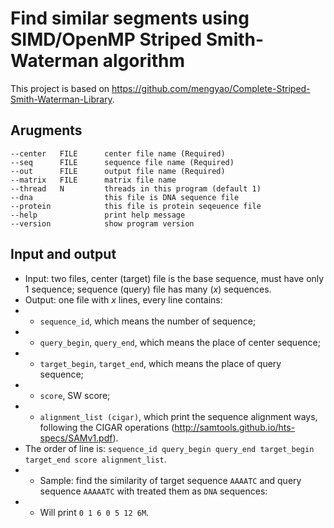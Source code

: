 # Find similar segments using SIMD/OpenMP Striped Smith-Waterman algorithm

This project is based on https://github.com/mengyao/Complete-Striped-Smith-Waterman-Library.

## Arugments
```text
--center   FILE      center file name (Required)
--seq      FILE      sequence file name (Required)
--out      FILE      output file name (Required)
--matrix   FILE      matrix file name
--thread   N         threads in this program (default 1)
--dna                this file is DNA sequence file
--protein            this file is protein seqeuence file
--help               print help message
--version            show program version
```

## Input and output

- Input: two files, center (target) file is the base sequence, must have only 1 sequence; sequence (query) file has many ($x$) sequences.
- Output: one file with $x$ lines, every line contains:
- * `sequence_id`, which means the number of sequence;
- * `query_begin`, `query_end`, which means the place of center sequence;
- * `target_begin`, `target_end`, which means the place of query sequence;
- * `score`, SW score;
- * `alignment_list (cigar)`, which print the sequence alignment ways, following the CIGAR operations (http://samtools.github.io/hts-specs/SAMv1.pdf).
- The order of line is: `sequence_id query_begin query_end target_begin target_end score alignment_list`.
- * Sample: find the similarity of target sequence `AAAATC` and query sequence `AAAAATC` with treated them as `DNA` sequences:
- * Will print `0 1 6 0 5 12 6M`.
